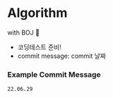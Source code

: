 # Algorithm
with BOJ 🍉

* 코딩테스트 준비!
* commit message: commit 날짜

### Example Commit Message 
 ``` 
 22.06.29
 ```

